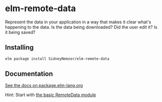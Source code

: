 # elm-remote-data

Represent the data in your application in a way that makes it clear what's happening
to the data. Is the data being downloaded? Did the user edit it? Is it being saved?

## Installing

```sh
elm package install SidneyNemzer/elm-remote-data
```

## Documentation

[See the docs on package.elm-lang.org](http://package.elm-lang.org/packages/SidneyNemzer/elm-remote-data/latest)

Hint: Start with [the basic RemoteData module](http://package.elm-lang.org/packages/SidneyNemzer/elm-remote-data/latest/RemoteData)
